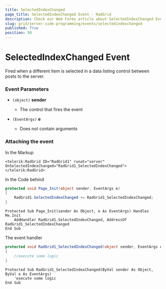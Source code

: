 ```yaml
---
title: SelectedIndexChanged
page_title: SelectedIndexChanged Event - RadGrid
description: Check our Web Forms article about SelectedIndexChanged Event.
slug: grid/server-side-programming/events/selectedindexchanged
published: True
position: 50
---
```


# SelectedIndexChanged Event

Fired when a different item is selected in a data listing control between posts to the server.


### Event Parameters

* `(object)` **sender**

    * The control that fires the event

* `(EventArgs)` **e**

    * Does not contain arguments

### Attaching the event

In the Markup

````ASP.NET
<telerik:RadGrid ID="RadGrid1" runat="server" OnSelectedIndexChanged="RadGrid1_SelectedIndexChanged">
</telerik:RadGrid>
````

In the Code behind

````C#
protected void Page_Init(object sender, EventArgs e)
{
    RadGrid1.SelectedIndexChanged += RadGrid1_SelectedIndexChanged;
}
````
````VB
Protected Sub Page_Init(sender As Object, e As EventArgs) Handles Me.Init
    AddHandler RadGrid1.SelectedIndexChanged, AddressOf RadGrid1_SelectedIndexChanged
End Sub
````

The event handler

````C#
protected void RadGrid1_SelectedIndexChanged(object sender, EventArgs e)
{
    //execute some logic
}
````
````VB
Protected Sub RadGrid1_SelectedIndexChanged(ByVal sender As Object, ByVal e As EventArgs)
    'execute some logic
End Sub
````

  
